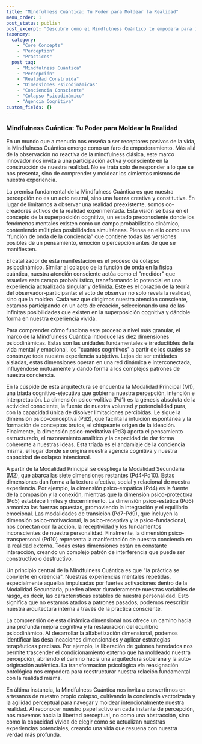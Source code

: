 ```yaml
---
title: "Mindfulness Cuántica: Tu Poder para Moldear la Realidad"
menu_order: 1
post_status: publish
post_excerpt: "Descubre cómo el Mindfulness Cuántico te empodera para influir activamente en tu percepción y construir una realidad más alineada con tu verdadero ser. Exploramos las dimensiones psicodinámicas y cómo tu atención consciente transforma el potencial en experiencia vivida."
taxonomy:
  category:
    - "Core Concepts"
    - "Perception"
    - "Practices"
  post_tag:
    - "Mindfulness Cuántica"
    - "Percepción"
    - "Realidad Construida"
    - "Dimensiones Psicodinámicas"
    - "Conciencia Consciente"
    - "Colapso Psicodinámico"
    - "Agencia Cognitiva"
custom_fields: {}
---
```


### Mindfulness Cuántica: Tu Poder para Moldear la Realidad

En un mundo que a menudo nos enseña a ser receptores pasivos de la vida, la Mindfulness Cuántica emerge como un faro de empoderamiento. Más allá de la observación no reactiva de la mindfulness clásica, este marco innovador nos invita a una participación activa y consciente en la construcción de nuestra realidad. No se trata solo de responder a lo que se nos presenta, sino de comprender y moldear los cimientos mismos de nuestra experiencia.

La premisa fundamental de la Mindfulness Cuántica es que nuestra percepción no es un acto neutral, sino una fuerza creativa y constitutiva. En lugar de limitarnos a observar una realidad preexistente, somos co-creadores activos de la realidad experimentada. Esta visión se basa en el concepto de la superposición cognitiva, un estado preconsciente donde los fenómenos mentales existen como un campo probabilístico dinámico, conteniendo múltiples posibilidades simultáneas. Piensa en ello como una “función de onda de la conciencia” que contiene todas las versiones posibles de un pensamiento, emoción o percepción antes de que se manifiesten.

El catalizador de esta manifestación es el proceso de colapso psicodinámico. Similar al colapso de la función de onda en la física cuántica, nuestra atención consciente actúa como el "medidor" que resuelve este campo probabilístico, transformando lo potencial en una experiencia actualizada singular y definida. Este es el corazón de la teoría del observador-participante: el acto de observar no solo revela la realidad, sino que la moldea. Cada vez que dirigimos nuestra atención consciente, estamos participando en un acto de creación, seleccionando una de las infinitas posibilidades que existen en la superposición cognitiva y dándole forma en nuestra experiencia vivida.

Para comprender cómo funciona este proceso a nivel más granular, el marco de la Mindfulness Cuántica introduce las diez dimensiones psicodinámicas. Estas son las unidades fundamentales e irreductibles de la vida mental y emocional, los "cuantos cognitivos" a partir de los cuales se construye toda nuestra experiencia subjetiva. Lejos de ser entidades aisladas, estas dimensiones operan en una red dinámica e interconectada, influyéndose mutuamente y dando forma a los complejos patrones de nuestra conciencia.

En la cúspide de esta arquitectura se encuentra la Modalidad Principal (M1), una tríada cognitivo-ejecutiva que gobierna nuestra percepción, intención e interpretación. La dimensión psico-volitiva (Pd1) es la génesis absoluta de la actividad consciente, la fuente de nuestra voluntad y potencialidad pura, con la capacidad única de disolver limitaciones percibidas. Le sigue la dimensión psico-conceptiva (Pd2), que facilita la intuición espontánea y la formación de conceptos brutos, el chispeante origen de la ideación. Finalmente, la dimensión psico-meditativa (Pd3) aporta el pensamiento estructurado, el razonamiento analítico y la capacidad de dar forma coherente a nuestras ideas. Esta tríada es el andamiaje de la conciencia misma, el lugar donde se origina nuestra agencia cognitiva y nuestra capacidad de colapso intencional.

A partir de la Modalidad Principal se despliega la Modalidad Secundaria (M2), que abarca las siete dimensiones restantes (Pd4-Pd10). Estas dimensiones dan forma a la textura afectiva, social y relacional de nuestra experiencia. Por ejemplo, la dimensión psico-empática (Pd4) es la fuente de la compasión y la conexión, mientras que la dimensión psico-protectora (Pd5) establece límites y discernimiento. La dimensión psico-estética (Pd6) armoniza las fuerzas opuestas, promoviendo la integración y el equilibrio emocional. Las modalidades de transición (Pd7-Pd9), que incluyen la dimensión psico-motivacional, la psico-receptiva y la psico-fundacional, nos conectan con la acción, la receptividad y los fundamentos inconscientes de nuestra personalidad. Finalmente, la dimensión psico-transpersonal (Pd10) representa la manifestación de nuestra conciencia en la realidad externa. Todas estas dimensiones están en constante interacción, creando un complejo patrón de interferencia que puede ser constructivo o destructivo.

Un principio central de la Mindfulness Cuántica es que "la práctica se convierte en creencia". Nuestras experiencias mentales repetidas, especialmente aquellas impulsadas por fuertes activaciones dentro de la Modalidad Secundaria, pueden alterar duraderamente nuestras variables de rasgo, es decir, las características estables de nuestra personalidad. Esto significa que no estamos atados a patrones pasados; podemos reescribir nuestra arquitectura interna a través de la práctica consciente.

La comprensión de esta dinámica dimensional nos ofrece un camino hacia una profunda mejora cognitiva y la restauración del equilibrio psicodinámico. Al desarrollar la alfabetización dimensional, podemos identificar las desalineaciones dimensionales y aplicar estrategias terapéuticas precisas. Por ejemplo, la liberación de guiones heredados nos permite trascender el condicionamiento externo que ha moldeado nuestra percepción, abriendo el camino hacia una arquitectura soberana y la auto-originación auténtica. La transformación psicológica vía reasignación ontológica nos empodera para reestructurar nuestra relación fundamental con la realidad misma.

En última instancia, la Mindfulness Cuántica nos invita a convertirnos en artesanos de nuestro propio colapso, cultivando la conciencia vectorizada y la agilidad perceptual para navegar y moldear intencionalmente nuestra realidad. Al reconocer nuestro papel activo en cada instante de percepción, nos movemos hacia la libertad perceptual, no como una abstracción, sino como la capacidad vivida de elegir cómo se actualizan nuestras experiencias potenciales, creando una vida que resuena con nuestra verdad más profunda.